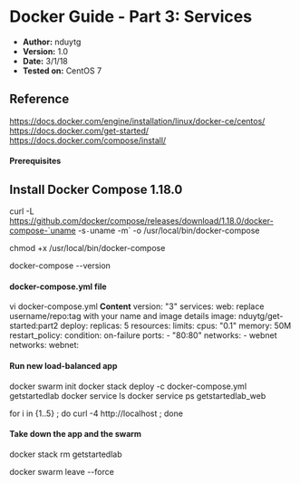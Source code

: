# Docker Guide - Part 3: Services

- **Author:** nduytg
- **Version:** 1.0
- **Date:** 3/1/18
- **Tested on:** CentOS 7

## Reference
https://docs.docker.com/engine/installation/linux/docker-ce/centos/
https://docs.docker.com/get-started/
https://docs.docker.com/compose/install/

#### Prerequisites
## Install Docker Compose 1.18.0
curl -L https://github.com/docker/compose/releases/download/1.18.0/docker-compose-`uname -s`-`uname -m` -o /usr/local/bin/docker-compose

chmod +x /usr/local/bin/docker-compose

docker-compose --version

#### docker-compose.yml file
vi docker-compose.yml
**Content**
version: "3"
services:
  web:
    replace username/repo:tag with your name and image details
    image: nduytg/get-started:part2
    deploy:
      replicas: 5
      resources:
        limits:
          cpus: "0.1"
          memory: 50M
      restart_policy:
        condition: on-failure
    ports:
      - "80:80"
    networks:
      - webnet
networks:
  webnet:



#### Run new load-balanced app
docker swarm init
docker stack deploy -c docker-compose.yml getstartedlab
docker service ls
docker service ps getstartedlab_web

for i in {1..5} ; do curl -4 http://localhost ; done

#### Take down the app and the swarm
docker stack rm getstartedlab

docker swarm leave --force
